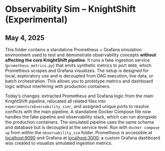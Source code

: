 # Observability Sim – KnightShift (Experimental)

## May 4, 2025

This folder contains a standalone Prometheus + Grafana simulation environment used to test and demonstrate observability concepts **without affecting the core KnightShift pipeline**. It runs a fake ingestion service (`prometheus_metrics.py`) that emits synthetic metrics to port `8000`, which Prometheus scrapes and Grafana visualizes. The setup is designed for local, exploratory use and is decoupled from DAG execution, live data, or batch orchestration. This allows you to prototype metrics and dashboard logic without interfering with production containers.

Today’s changes: extracted Prometheus and Grafana logic from the main KnightShift pipeline, relocated all related files into `experiments/observability_sim/`, and assigned unique ports to resolve conflicts with the main pipeline. A standalone Docker Compose file now handles the fake pipeline and observability stack, which can run alongside the production containers. The simulated pipeline uses the same schema and database but is decoupled at the service level. Run with `docker compose up` from within the `observability_sim` folder. Prometheus is accessible at [localhost:9090](http://localhost:9090) and Grafana at [localhost:3000](http://localhost:3000); a custom Grafana dashboard was created to visualize simulated ingestion metrics.
